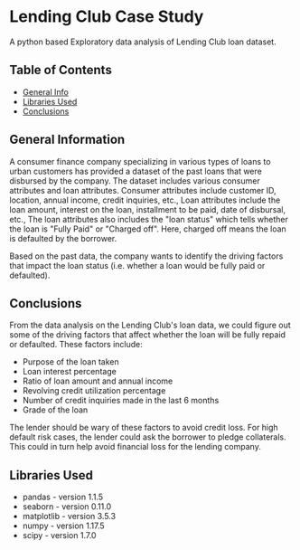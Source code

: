 # Lending Club Case Study

A python based Exploratory data analysis of Lending Club loan dataset.

## Table of Contents
* [General Info](#general-information)
* [Libraries Used](#libraries-used)
* [Conclusions](#conclusions)

<!-- You can include any other section that is pertinent to your problem -->

## General Information
A consumer finance company specializing in various types of loans to urban customers has provided a dataset of the past loans that were disbursed by the company. The dataset includes various consumer attributes and loan attributes. Consumer attributes include customer ID, location, annual income, credit inquiries, etc., Loan attributes include the loan amount, interest on the loan, installment to be paid, date of disbursal, etc., The loan attributes also includes the "loan status" which tells whether the loan is "Fully Paid" or "Charged off". Here, charged off means the loan is defaulted by the borrower.

Based on the past data, the company wants to identify the driving factors that impact the loan status (i.e. whether a loan would be fully paid or defaulted).

<!-- You don't have to answer all the questions - just the ones relevant to your project. -->

## Conclusions
From the data analysis on the Lending Club's loan data, we could figure out some of the driving factors that affect whether the loan will be fully repaid or defaulted. These factors include:
- Purpose of the loan taken
- Loan interest percentage
- Ratio of loan amount and annual income
- Revolving credit utilization percentage
- Number of credit inquiries made in the last 6 months
- Grade of the loan

The lender should be wary of these factors to avoid credit loss. For high default risk cases, the lender could ask the borrower to pledge collaterals. This could in turn help avoid financial loss for the lending company.

<!-- You don't have to answer all the questions - just the ones relevant to your project. -->


## Libraries Used
- pandas - version 1.1.5
- seaborn - version 0.11.0
- matplotlib - version 3.5.3
- numpy - version 1.17.5
- scipy - version 1.7.0

<!-- As the libraries versions keep on changing, it is recommended to mention the version of library used in this project -->
